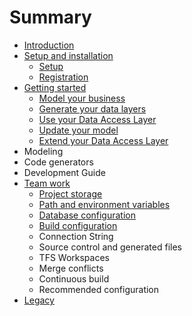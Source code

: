 # Summary

* [Introduction](README.md)
* [Setup and installation](first_setup.md)
   * [Setup](setup.md)
   * [Registration](registration.md)
* [Getting started](getting_started.md)
   * [Model your business](model_your_business.md)
   * [Generate your data layers](generate_your_data_layers.md)
   * [Use your Data Access Layer](use_your_data_access_layer.md)
   * [Update your model](update_your_model.md)
   * [Extend your Data Access Layer](extend_your_data_access_layer.md)
* Modeling
* Code generators
* Development Guide
* [Team work](team_work.md)
   * [Project storage](project_storage.md)
   * [Path and environment variables](path_and_environment_variables.md)
   * [Database configuration](database_configuration.md)
   * [Build configuration](build_configuration.md)
   * Connection String
   * Source control and generated files
   * TFS Workspaces
   * Merge conflicts
   * Continuous build
   * Recommended configuration
* [Legacy](annexe.md)

